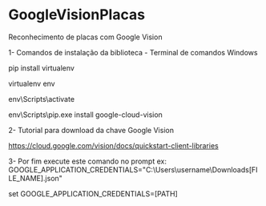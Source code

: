 # GoogleVisionPlacas
Reconhecimento de placas com Google Vision

1- Comandos de instalação da biblioteca - Terminal de comandos Windows

pip install virtualenv

virtualenv env

env\Scripts\activate

env\Scripts\pip.exe install google-cloud-vision

2- Tutorial para download da chave Google Vision 

https://cloud.google.com/vision/docs/quickstart-client-libraries

3- Por fim execute este comando no prompt ex: GOOGLE_APPLICATION_CREDENTIALS="C:\Users\username\Downloads\[FILE_NAME].json"

set GOOGLE_APPLICATION_CREDENTIALS=[PATH]
